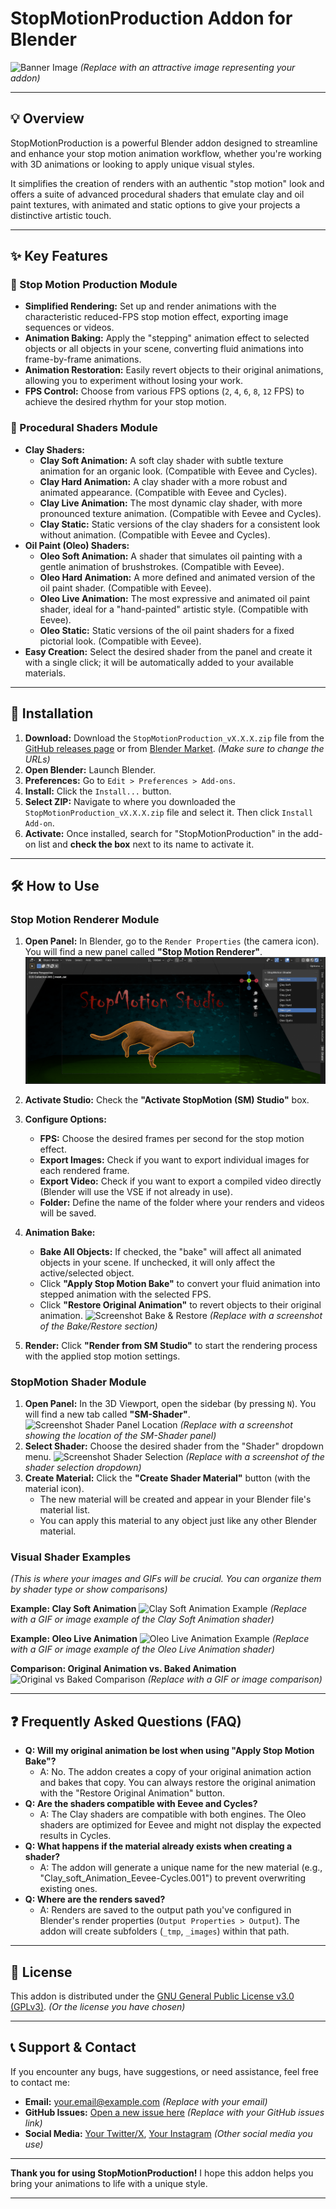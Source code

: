 # StopMotionProduction Addon for Blender

![Banner Image](path/to/your/banner_image.png)
*(Replace with an attractive image representing your addon)*

---

## 💡 Overview

StopMotionProduction is a powerful Blender addon designed to streamline and enhance your stop motion animation workflow, whether you're working with 3D animations or looking to apply unique visual styles.

It simplifies the creation of renders with an authentic "stop motion" look and offers a suite of advanced procedural shaders that emulate clay and oil paint textures, with animated and static options to give your projects a distinctive artistic touch.

---

## ✨ Key Features

### 🎥 Stop Motion Production Module

* **Simplified Rendering:** Set up and render animations with the characteristic reduced-FPS stop motion effect, exporting image sequences or videos.
* **Animation Baking:** Apply the "stepping" animation effect to selected objects or all objects in your scene, converting fluid animations into frame-by-frame animations.
* **Animation Restoration:** Easily revert objects to their original animations, allowing you to experiment without losing your work.
* **FPS Control:** Choose from various FPS options (`2`, `4`, `6`, `8`, `12` FPS) to achieve the desired rhythm for your stop motion.

### 🎨 Procedural Shaders Module

* **Clay Shaders:**
    * **Clay Soft Animation:** A soft clay shader with subtle texture animation for an organic look. (Compatible with Eevee and Cycles).
    * **Clay Hard Animation:** A clay shader with a more robust and animated appearance. (Compatible with Eevee and Cycles).
    * **Clay Live Animation:** The most dynamic clay shader, with more pronounced texture animation. (Compatible with Eevee and Cycles).
    * **Clay Static:** Static versions of the clay shaders for a consistent look without animation. (Compatible with Eevee and Cycles).
* **Oil Paint (Oleo) Shaders:**
    * **Oleo Soft Animation:** A shader that simulates oil painting with a gentle animation of brushstrokes. (Compatible with Eevee).
    * **Oleo Hard Animation:** A more defined and animated version of the oil paint shader. (Compatible with Eevee).
    * **Oleo Live Animation:** The most expressive and animated oil paint shader, ideal for a "hand-painted" artistic style. (Compatible with Eevee).
    * **Oleo Static:** Static versions of the oil paint shaders for a fixed pictorial look. (Compatible with Eevee).
* **Easy Creation:** Select the desired shader from the panel and create it with a single click; it will be automatically added to your available materials.

---

## 🚀 Installation

1.  **Download:** Download the `StopMotionProduction_vX.X.X.zip` file from the [GitHub releases page](https://github.com/YourGitHubUsername/StopMotionProduction/releases) or from [Blender Market](https://blendermarket.com/creators/your-profile/products/stopmotionproduction). *(Make sure to change the URLs)*
2.  **Open Blender:** Launch Blender.
3.  **Preferences:** Go to `Edit > Preferences > Add-ons`.
4.  **Install:** Click the `Install...` button.
5.  **Select ZIP:** Navigate to where you downloaded the `StopMotionProduction_vX.X.X.zip` file and select it. Then click `Install Add-on`.
6.  **Activate:** Once installed, search for "StopMotionProduction" in the add-on list and **check the box** next to its name to activate it.

---

## 🛠️ How to Use

### Stop Motion Renderer Module

1.  **Open Panel:** In Blender, go to the `Render Properties` (the camera icon). You will find a new panel called **"Stop Motion Renderer"**.
    ![Screenshot Stop Motion Panel](images/material2.png)
    
2.  **Activate Studio:** Check the **"Activate StopMotion (SM) Studio"** box.
3.  **Configure Options:**
    * **FPS:** Choose the desired frames per second for the stop motion effect.
    * **Export Images:** Check if you want to export individual images for each rendered frame.
    * **Export Video:** Check if you want to export a compiled video directly (Blender will use the VSE if not already in use).
    * **Folder:** Define the name of the folder where your renders and videos will be saved.
4.  **Animation Bake:**
    * **Bake All Objects:** If checked, the "bake" will affect all animated objects in your scene. If unchecked, it will only affect the active/selected object.
    * Click **"Apply Stop Motion Bake"** to convert your fluid animation into stepped animation with the selected FPS.
    * Click **"Restore Original Animation"** to revert objects to their original animation.
    ![Screenshot Bake & Restore](path/to/your/bake_restore_screenshot.png)
    *(Replace with a screenshot of the Bake/Restore section)*
5.  **Render:** Click **"Render from SM Studio"** to start the rendering process with the applied stop motion settings.

### StopMotion Shader Module

1.  **Open Panel:** In the 3D Viewport, open the sidebar (by pressing `N`). You will find a new tab called **"SM-Shader"**.
    ![Screenshot Shader Panel Location](path/to/your/shader_panel_location_screenshot.png)
    *(Replace with a screenshot showing the location of the SM-Shader panel)*
2.  **Select Shader:** Choose the desired shader from the "Shader" dropdown menu.
    ![Screenshot Shader Selection](path/to/your/shader_selection_screenshot.png)
    *(Replace with a screenshot of the shader selection dropdown)*
3.  **Create Material:** Click the **"Create Shader Material"** button (with the material icon).
    * The new material will be created and appear in your Blender file's material list.
    * You can apply this material to any object just like any other Blender material.

### Visual Shader Examples

*(This is where your images and GIFs will be crucial. You can organize them by shader type or show comparisons)*

**Example: Clay Soft Animation**
![Clay Soft Animation Example](path/to/your/clay_soft_example.gif)
*(Replace with a GIF or image example of the Clay Soft Animation shader)*

**Example: Oleo Live Animation**
![Oleo Live Animation Example](path/to/your/oleo_live_example.gif)
*(Replace with a GIF or image example of the Oleo Live Animation shader)*

**Comparison: Original Animation vs. Baked Animation**
![Original vs Baked Comparison](path/to/your/original_vs_baked_comparison.gif)
*(Replace with a GIF or image comparison)*

---

## ❓ Frequently Asked Questions (FAQ)

* **Q: Will my original animation be lost when using "Apply Stop Motion Bake"?**
    * A: No. The addon creates a copy of your original animation action and bakes that copy. You can always restore the original animation with the "Restore Original Animation" button.
* **Q: Are the shaders compatible with Eevee and Cycles?**
    * A: The Clay shaders are compatible with both engines. The Oleo shaders are optimized for Eevee and might not display the expected results in Cycles.
* **Q: What happens if the material already exists when creating a shader?**
    * A: The addon will generate a unique name for the new material (e.g., "Clay_soft_Animation_Eevee-Cycles.001") to prevent overwriting existing ones.
* **Q: Where are the renders saved?**
    * A: Renders are saved to the output path you've configured in Blender's render properties (`Output Properties > Output`). The addon will create subfolders (`_tmp`, `_images`) within that path.

---

## 📄 License

This addon is distributed under the [GNU General Public License v3.0 (GPLv3)](https://www.gnu.org/licenses/gpl-3.0.en.html). *(Or the license you have chosen)*

---

## 📞 Support & Contact

If you encounter any bugs, have suggestions, or need assistance, feel free to contact me:

* **Email:** your.email@example.com *(Replace with your email)*
* **GitHub Issues:** [Open a new issue here](https://github.com/YourGitHubUsername/StopMotionProduction/issues) *(Replace with your GitHub issues link)*
* **Social Media:** [Your Twitter/X](https://twitter.com/yourhandle), [Your Instagram](https://www.instagram.com/yourhandle) *(Other social media you use)*

---

**Thank you for using StopMotionProduction!**
I hope this addon helps you bring your animations to life with a unique style.

---

